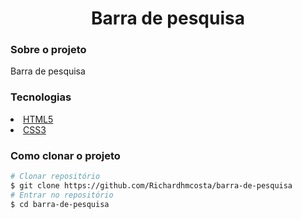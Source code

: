 <h1 align="center" > Barra de pesquisa </h1>

<h3  >Sobre o projeto</h3>

<p>Barra de pesquisa</p>

<h3>Tecnologias</h3>


<li>
<a href="https://developer.mozilla.org/pt-BR/docs/Web/HTML" >HTML5</a>
</li>

<li>
<a href="https://developer.mozilla.org/pt-BR/docs/Web/CSS" >CSS3</a>
</li>

<h3>Como clonar o projeto</h3>

```bash
# Clonar repositório
$ git clone https://github.com/Richardhmcosta/barra-de-pesquisa
# Entrar no repositório
$ cd barra-de-pesquisa

```
